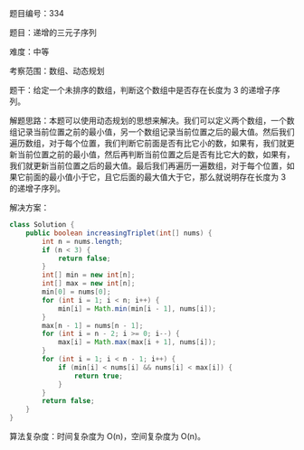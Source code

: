 题目编号：334

题目：递增的三元子序列

难度：中等

考察范围：数组、动态规划

题干：给定一个未排序的数组，判断这个数组中是否存在长度为 3 的递增子序列。

解题思路：本题可以使用动态规划的思想来解决。我们可以定义两个数组，一个数组记录当前位置之前的最小值，另一个数组记录当前位置之后的最大值。然后我们遍历数组，对于每个位置，我们判断它前面是否有比它小的数，如果有，我们就更新当前位置之前的最小值，然后再判断当前位置之后是否有比它大的数，如果有，我们就更新当前位置之后的最大值。最后我们再遍历一遍数组，对于每个位置，如果它前面的最小值小于它，且它后面的最大值大于它，那么就说明存在长度为 3 的递增子序列。

解决方案：

```java
class Solution {
    public boolean increasingTriplet(int[] nums) {
        int n = nums.length;
        if (n < 3) {
            return false;
        }
        int[] min = new int[n];
        int[] max = new int[n];
        min[0] = nums[0];
        for (int i = 1; i < n; i++) {
            min[i] = Math.min(min[i - 1], nums[i]);
        }
        max[n - 1] = nums[n - 1];
        for (int i = n - 2; i >= 0; i--) {
            max[i] = Math.max(max[i + 1], nums[i]);
        }
        for (int i = 1; i < n - 1; i++) {
            if (min[i] < nums[i] && nums[i] < max[i]) {
                return true;
            }
        }
        return false;
    }
}
```

算法复杂度：时间复杂度为 O(n)，空间复杂度为 O(n)。